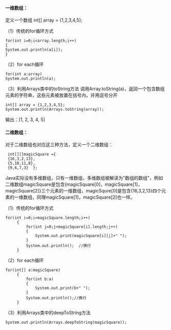 #### 一维数组：

定义一个数组   int[] array = {1,2,3,4,5};

（1）传统的for循环方式

```
for(int i=0;i<array.length;i++)
{     
System.out.println(a[i]);
}
```

（2）for each循环

```
for(int a:array)    
System.out.println(a);
```

（3）利用Arrays类中的toString方法
调用Array.toString(a)，返回一个包含数组元素的字符串，这些元素被放置在括号内，并用逗号分开

```
int[] array = {1,2,3,4,5};
System.out.println(Arrays.toString(array));
```

输出：[1, 2, 3, 4, 5]

#### 二维数组：

对于二维数组也对应这三种方法，定义一个二维数组：

```
 int[][]magicSquare ={    		 
 {16,3,2,13},
 {5,10,11,8},    		 
 {9,6,7,3}  };
```

Java实际没有多维数组，只有一维数组，多维数组被解读为"数组的数组"，例如二维数组magicSquare是包含{magicSquare[0]，magicSquare[1]，magicSquare[2]}三个元素的一维数组，magicSqure[0]是包含{16,3,2,13}四个元素的一维数组，同理magicSquare[1]，magicSquare[2]也一样。

（1）传统的for循环方式
```
for(int i=0;i<magicSquare.length;i++)
     {
    	 for(int j=0;j<magicSquare[i].length;j++)
    	 {
    		 System.out.print(magicSquare[i][j]+" ");
    	 }
    	 System.out.println();	//换行
     }
```

（2）for each循环
```
for(int[] a:magicSquare)
     {
    	 for(int b:a)
    	 {
    		 System.out.print(b+" ");
    	 }
    	 System.out.println();//换行
     }
```

（3）利用Arrays类中的deepToString方法

`System.out.println(Arrays.deepToString(magicSquare));`

